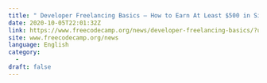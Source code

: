 ```yaml
---
title: " Developer Freelancing Basics – How to Earn At Least $500 in Side Income Each Month "
date: 2020-10-05T22:01:32Z
link: https://www.freecodecamp.org/news/developer-freelancing-basics/?utm_medium=RSS&utm_source=news.12bit.vn
site: www.freecodecamp.org/news
language: English
category:
  -   
draft: false
---
```

